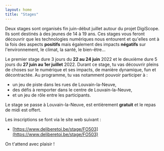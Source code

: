 ```yaml
---
layout: home
title: "Stages"
---
```


Deux stages sont organisés fin juin-début juillet autour du projet DigiScope. Ils sont destinés à des jeunes de 14 à 19 ans. Ces stages vous feront découvrir que les technologies numériques nous entourent et qu'elles ont à la fois des aspects **positifs** mais également des impacts **négatifs** sur l'environnement, le climat, la santé, le bien-être...

Le premier stage dure 3 jours du **22 au 24 juin** 2022 et le deuxième dure 5 jours du **27 juin au 1er juillet** 2022. Durant ce stage, tu vas découvrir pleins de choses sur le numérique et ses impacts, de manière dynamique, fun et décontractée. Au programme, tu vas notamment pouvoir participer à :

- un jeu de piste dans les rues de Louvain-la-Neuve,
- des défis à remporter dans le centre de Louvain-la-Neuve,
- et un jeu de rôle entre les participants.

Le stage se passe à Louvain-la-Neuve, est entièrement **gratuit** et le repas de midi est offert.

Les inscriptions se font via le site web suivant :

- [https://www.deliberetoi.be/stage/FO503](https://www.deliberetoi.be/stage/FO503)

On t'attend avec plaisir !
